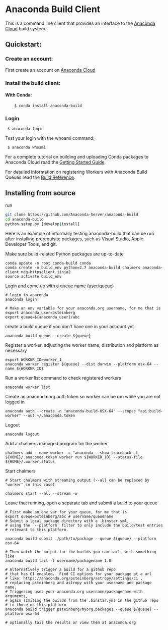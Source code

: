 Anaconda Build Client
=====================

This is a command line client that provides an interface to the [Anaconda Cloud](https://anaconda.org) build system.

## Quickstart:

### Create an account:

First create an account on [Anaconda Cloud](https://anaconda.org)

### Install the build client:

#### With Conda:

``` 
    $ conda install anaconda-build
```

### Login

` $ anaconda login`

Test your login with the whoami command:

` $ anaconda whoami`

For a complete tutorial on building and uploading Conda packages to Anaconda Cloud read the [Getting Started Guide](http://docs.anaconda.org/quickstart.html#BuildAndUploadPackages).

For detailed information on registering Workers with Anaconda Build Queues read the [Build Reference](http://docs.anaconda.org/build.html).

## Installing from source

run 

```bash
git clone https://github.com/Anaconda-Server/anaconda-build
cd anaconda-build
python setup.py [develop|install]
```

Here is an example of informally testing anaconda-build that can be run after installing prerequisite packages, such as Visual Studio, Apple Developer Tools, and git.

Make sure build-related Python packages are up-to-date
```
conda update -n root conda-build conda
conda create -n build_env python=2.7 anaconda-build chalmers anaconda-client ndg-httpsclient jinja2
source activate build_env
```
Login and come up with a queue name (user/queue)
```
# login to anaconda
anaconda login

# Make an env variable for your anaconda.org username, for me that is
export anaconda_user=psteinberg
export queue=${anaconda_user}/abc
```
create a build queue if you don't have one in your account yet
```
anaconda build queue --create ${queue}
```
Register a worker, adjusting the worker name, distribution and platform as necessary
```
export WORKER_ID=worker_1
anaconda worker register ${queue} --dist darwin --platform osx-64 --name ${WORKER_ID}

```
Run a worker list command to check registered workers
```
anaconda worker list
```
Create an anaconda.org auth token so worker can be run while you are not logged in
```
anaconda auth --create -n "anaconda-build-OSX-64" --scopes "api:build-worker" --out ~/.anaconda.token
```
Logout
```
anaconda logout
```
Add a chalmers managed program for the worker
```
chalmers add --name worker -c "anaconda --show-traceback -t ${HOME}/.anaconda.token worker run ${WORKER_ID} --status-file ${HOME}/.worker.status
```
Start chalmers
```
# Start chalmers with streaming output (--all can be replaced by "worker" in this case)

chalmers start --all --stream -w
```
Leave that running, open a separate tab and submit a build to your queue
```
# First make an env var for your queue, for me that is
export queue=psteinberg/abc # username/queuename
# Submit a local package directory with a .binstar.yml,
# using the `--platform` filter to only include the build/test entries
# relevant to this platform.

anaconda build submit ./path/to/package --queue ${queue} --platform osx-64

# Then watch the output for the builds you can tail, with something like
anaconda build tail -f username/packagename 1.0 

# Alternatively trigger a build for a github repo
# that has CI enabled.  Find CI options for your package at a url
# like: https://anaconda.org/psteinberg/astropy/settings/ci ,
# replacing psteinberg and astropy with your username and package name.
# Triggering uses your anaconda.org username/packagename with arguments,
# again limiting the builds from the .binstar.yml in the github repo
# to those on this platform
anaconda build trigger psteinberg/myorg.package1 --queue ${queue} --platform osx-64

# optionally tail the results or view them at anaconda.org
```
